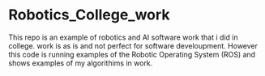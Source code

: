 # Robotics_College_work
This repo is an example of robotics and AI software work that i did in college. work is as is and not perfect for software develoupment. However this code is running examples of the Robotic Operating System (ROS) and shows examples of my algorithims in work.
